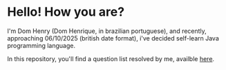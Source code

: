 # Hello! How you are?
I'm Dom Henry (Dom Henrique, in brazilian portuguese), and recently, approaching 06/10/2025 (british date format), i've decided self-learn Java programming language.

In this repository, you'll find a question list resolved by me, availble [here](https://www.w3resource.com/java-exercises/basic/index.php).
